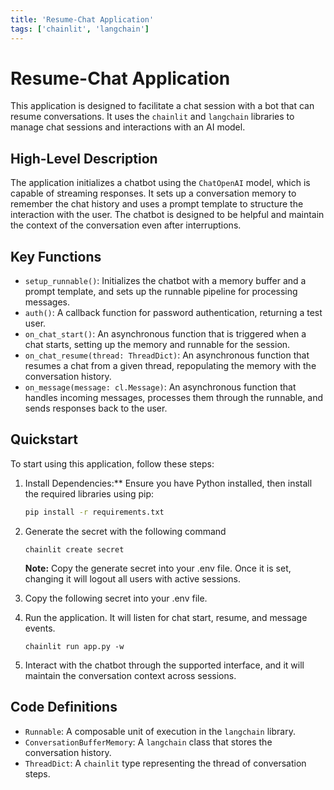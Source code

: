 ```yaml
---
title: 'Resume-Chat Application'
tags: ['chainlit', 'langchain']
---
```


# Resume-Chat Application

This application is designed to facilitate a chat session with a bot that can resume conversations. It uses the `chainlit` and `langchain` libraries to manage chat sessions and interactions with an AI model.

## High-Level Description

The application initializes a chatbot using the `ChatOpenAI` model, which is capable of streaming responses. It sets up a conversation memory to remember the chat history and uses a prompt template to structure the interaction with the user. The chatbot is designed to be helpful and maintain the context of the conversation even after interruptions.

## Key Functions

- `setup_runnable()`: Initializes the chatbot with a memory buffer and a prompt template, and sets up the runnable pipeline for processing messages.
- `auth()`: A callback function for password authentication, returning a test user.
- `on_chat_start()`: An asynchronous function that is triggered when a chat starts, setting up the memory and runnable for the session.
- `on_chat_resume(thread: ThreadDict)`: An asynchronous function that resumes a chat from a given thread, repopulating the memory with the conversation history.
- `on_message(message: cl.Message)`: An asynchronous function that handles incoming messages, processes them through the runnable, and sends responses back to the user.

## Quickstart

To start using this application, follow these steps:

1. Install Dependencies:** Ensure you have Python installed, then install the required libraries using pip:
   ```bash
   pip install -r requirements.txt
   ```

2. Generate the secret with the following command
   ```shell
   chainlit create secret
   ``` 
   **Note:** Copy the generate secret into your .env file. Once it is set, changing it will logout all users with active sessions.

3. Copy the following secret into your .env file.
4. Run the application. It will listen for chat start, resume, and message events.
   ```shell
   chainlit run app.py -w
   ```
5. Interact with the chatbot through the supported interface, and it will maintain the conversation context across sessions.

## Code Definitions

- `Runnable`: A composable unit of execution in the `langchain` library.
- `ConversationBufferMemory`: A `langchain` class that stores the conversation history.
- `ThreadDict`: A `chainlit` type representing the thread of conversation steps.
